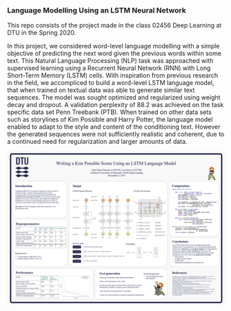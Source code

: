 ### Language Modelling Using an LSTM Neural Network

This repo consists of the project made in the class 02456 Deep Learning at DTU in the Spring 2020.

In this project, we considered word-level language modelling with a simple objective of predicting the next word given the previous words within some text. This Natural Language Processing (NLP) task was approached with supervised learning using a Recurrent Neural Network (RNN) with Long Short-Term Memory (LSTM) cells. With inspiration from previous research in the field, we accompliced to build a word-level LSTM language model, that when trained on textual data was able to generate similar text sequences. The model was sought optimized and regularized using weight decay and dropout. A validation perplexity of 88.2 was achieved on the task specific data set Penn Treebank (PTB). When trained on other data sets such as storylines of Kim Possible and Harry Potter, the language model enabled to adapt to the style and content of the conditioning text. However the generated sequences were not sufficiently realistic and coherent, due to a continued need for regularization and larger amounts of data.

![Poster](Poster.png)
